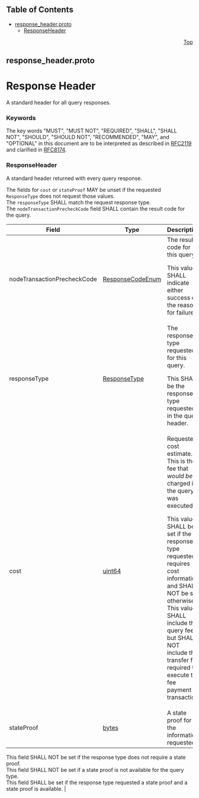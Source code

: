 ## Table of Contents

- [response_header.proto](#response_header-proto)
    - [ResponseHeader](#proto-ResponseHeader)
  



<a name="response_header-proto"></a>
<p align="right"><a href="#top">Top</a></p>

## response_header.proto
# Response Header
A standard header for all query responses.

### Keywords
The key words "MUST", "MUST NOT", "REQUIRED", "SHALL", "SHALL NOT",
"SHOULD", "SHOULD NOT", "RECOMMENDED", "MAY", and "OPTIONAL" in this
document are to be interpreted as described in
[RFC2119](https://www.ietf.org/rfc/rfc2119) and clarified in
[RFC8174](https://www.ietf.org/rfc/rfc8174).


<a name="proto-ResponseHeader"></a>

### ResponseHeader
A standard header returned with every query response.

The fields for `cost` or `stateProof` MAY be unset if the requested
`ResponseType` does not request those values.<br/>
The `responseType` SHALL match the request response type.<br/>
The `nodeTransactionPrecheckCode` field SHALL contain the result code
for the query.


| Field | Type | Description |
| ----- | ---- | ----------- |
| nodeTransactionPrecheckCode | [ResponseCodeEnum](#proto-ResponseCodeEnum) | The result code for this query. <p> This value SHALL indicate either success or the reason for failure. |
| responseType | [ResponseType](#proto-ResponseType) | The response type requested for this query. <p> This SHALL be the response type requested in the query header. |
| cost | [uint64](#uint64) | Requested cost estimate.<br/> This is the fee that _would be_ charged if the query was executed. <p> This value SHALL be set if the response type requested requires cost information, and SHALL NOT be set otherwise.<br/> This value SHALL include the query fee, but SHALL NOT include the transfer fee required to execute the fee payment transaction. |
| stateProof | [bytes](#bytes) | A state proof for the information requested.

This field SHALL NOT be set if the response type does not require a state proof.<br/> This field SHALL NOT be set if a state proof is not available for the query type.<br/> This field SHALL be set if the response type requested a state proof and a state proof is available. |





 <!-- end messages -->

 <!-- end enums -->

 <!-- end HasExtensions -->

 <!-- end services -->



